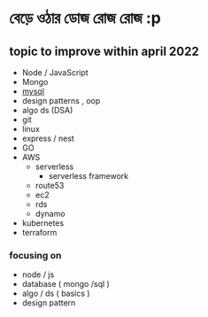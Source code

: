 # বেড়ে ওঠার ডোজ রোজ রোজ  :p 
## topic to improve within april 2022 
- Node / JavaScript 
- Mongo
- [mysql](/mysql.md)
- design patterns , oop 
- algo ds (DSA) 
- git 
- linux 
- express / nest  
- GO
- AWS
    - serverless 
        - serverless framework 
    - route53
    - ec2 
    - rds
    - dynamo 
- kubernetes
- terraform 


### focusing on 

- node / js 
- database ( mongo /sql )
- algo / ds ( basics )
- design pattern 